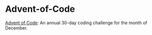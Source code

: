 # Advent-of-Code
[Advent of Code](https://adventofcode.com): An annual 30-day coding challenge for the month of December.

